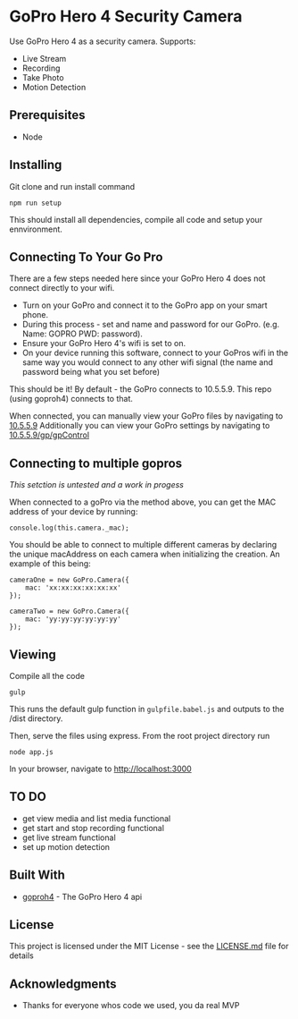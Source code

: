 # GoPro Hero 4 Security Camera

Use GoPro Hero 4 as a security camera.
Supports: 
- Live Stream
- Recording
- Take Photo
- Motion Detection

## Prerequisites

- Node

## Installing

Git clone and run install command

```
npm run setup
```

This should install all dependencies, compile all code and setup your ennvironment.

## Connecting To Your Go Pro

There are a few steps needed here since your GoPro Hero 4 does not connect directly to your wifi.

- Turn on your GoPro and connect it to the GoPro app on your smart phone.
- During this process - set and name and password for our GoPro. (e.g. Name: GOPRO PWD: password).
- Ensure your GoPro Hero 4's wifi is set to on.
- On your device running this software, connect to your GoPros wifi in the same way you would connect to any other wifi signal (the name and password being what you set before)

This should be it! By default - the GoPro connects to 10.5.5.9. This repo (using goproh4) connects to that.

When connected, you can manually view your GoPro files by navigating to [10.5.5.9](http://10.5.5.9/)
Additionally you can view your GoPro settings by navigating to [10.5.5.9/gp/gpControl](http://10.5.5.9/gp/gpControl)

## Connecting to multiple gopros

*This setction is untested and a work in progess*

When connected to a goPro via the method above, you can get the MAC address of your device by running:

```
console.log(this.camera._mac);
```

You should be able to connect to multiple different cameras by declaring the unique macAddress on each camera when initializing the creation.
An example of this being:

```
cameraOne = new GoPro.Camera({
	mac: 'xx:xx:xx:xx:xx:xx'
});

cameraTwo = new GoPro.Camera({
	mac: 'yy:yy:yy:yy:yy:yy'
});
```


## Viewing

Compile all the code
```
gulp
```

This runs the default gulp function in `gulpfile.babel.js` and outputs to the /dist directory.

Then, serve the files using express. From the root project directory run

```
node app.js
```

In your browser, navigate to [http://localhost:3000](http://localhost:3000)

## TO DO
- get view media and list media functional
- get start and stop recording functional
- get live stream functional
- set up motion detection

## Built With

* [goproh4](https://github.com/citolen/goproh4) - The GoPro Hero 4 api

## License

This project is licensed under the MIT License - see the [LICENSE.md](LICENSE.md) file for details

## Acknowledgments

* Thanks for everyone whos code we used, you da real MVP
